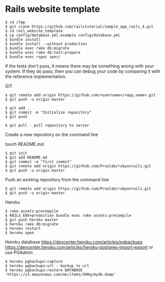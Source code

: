 # Rails website template

    $ cd /tmp
    $ git clone https://github.com/railstutorial/sample_app_rails_4.git
    $ cd rail_website_template
    $ cp config/database.yml.example config/database.yml
    $ bundle install
    $ bundle install --without production
    $ bundle exec rake db:migrate
    $ bundle exec rake db:test:prepare
    $ bundle exec rspec spec/

If the tests don't pass, it means there may be something wrong with your system. If they do pass, then you can debug your code by comparing it with the reference implementation.

GIT

	$ git remote add origin https://github.com/<username>/<app_name>.git
	$ git push -u origin master

	$ git add .
	$ git commit -m "Initialize repository"
	$ git push

	$ git pull - pull repository to server

Create a new repository on the command line

touch README.md

	$ git init
	$ git add README.md
	$ git commit -m "first commit"
	$ git remote add origin https://github.com/Proalab/rubyonrails.git
	$ git push -u origin master
	
Push an existing repository from the command line

	$ git remote add origin https://github.com/Proalab/rubyonrails.git
	$ git push -u origin master


Heroku

    $ rake assets:precompile
    $ RAILS_ENV=production bundle exec rake assets:precompile
    $ git push heroku master
    $ heroku rake db:migrate
    $ heroku restart
    $ heroku open

Heroku database
https://devcenter.heroku.com/articles/pgbackups
https://devcenter.heroku.com/articles/heroku-postgres-import-export
or use PGAdmin

    $ heroku pgbackups:capture
    $ heroku pgbackups:url - backup to url
    $ heroku pgbackups:restore DATABASE 'https://s3.amazonaws.com/me/items/3H0q/mydb.dump'
